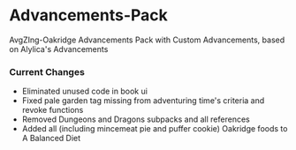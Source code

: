 # Advancements-Pack
AvgZIng-Oakridge Advancements Pack with Custom Advancements, based on Alylica's Advancements

### Current Changes
- Eliminated unused code in book ui
- Fixed pale garden tag missing from adventuring time's criteria and revoke functions
- Removed Dungeons and Dragons subpacks and all references
- Added all (including mincemeat pie and puffer cookie) Oakridge foods to A Balanced Diet